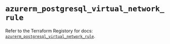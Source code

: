 # `azurerm_postgresql_virtual_network_rule`

Refer to the Terraform Registory for docs: [`azurerm_postgresql_virtual_network_rule`](https://www.terraform.io/docs/providers/azurerm/r/postgresql_virtual_network_rule).
